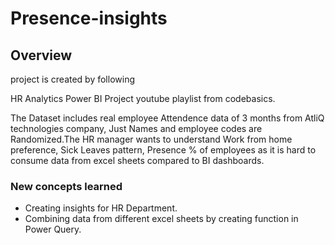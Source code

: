 # Presence-insights
## Overview
project is created by following 

HR Analytics Power BI Project youtube playlist from codebasics.

The Dataset includes real employee Attendence data of 3 months from AtliQ technologies company, Just Names and employee codes are Randomized.The HR manager wants to understand Work from home preference, Sick Leaves pattern, Presence % of employees as it is hard to consume data from excel sheets compared to BI dashboards.

### New concepts learned
* Creating insights for HR Department.
* Combining data from different excel sheets by creating function in Power Query.

